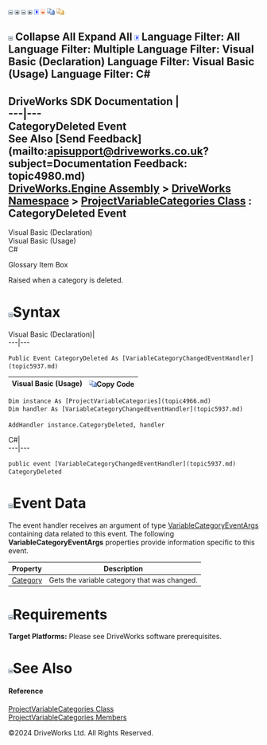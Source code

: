 ![](dotnetimages/collapse.gif) ![](dotnetimages/expand.gif) ![](dotnetimages/collapse.gif) ![](dotnetimages/expand.gif) ![](dotnetimages/drpdown.gif) ![](dotnetimages/drpdown_orange.gif) ![](dotnetimages/copycode.gif) ![](dotnetimages/copycodeHighlight.gif)

![](dotnetimages/collapse.gif) Collapse All Expand All ![](dotnetimages/drpdown.gif) Language Filter: All  Language Filter: Multiple  Language Filter: Visual Basic (Declaration) Language Filter: Visual Basic (Usage) Language Filter: C#  
---  
DriveWorks SDK Documentation  |   
---|---  
CategoryDeleted Event   
See Also [Send Feedback](mailto:apisupport@driveworks.co.uk?subject=Documentation Feedback: topic4980.md)  
[DriveWorks.Engine Assembly](topic2156.md) > [DriveWorks Namespace](topic2159.md) > [ProjectVariableCategories Class](topic4966.md) : CategoryDeleted Event  
---  
  
Visual Basic (Declaration)    
Visual Basic (Usage)    
C# 

Glossary Item Box

Raised when a category is deleted. 

# ![](dotnetimages/collapse.gif)Syntax

Visual Basic (Declaration)|   
---|---  
      
    
    Public Event CategoryDeleted As [VariableCategoryChangedEventHandler](topic5937.md)  
  
Visual Basic (Usage)| ![](dotnetimages/copycode.gif)Copy Code  
---|---  
      
    
    Dim instance As [ProjectVariableCategories](topic4966.md)
    Dim handler As [VariableCategoryChangedEventHandler](topic5937.md)
     
    AddHandler instance.CategoryDeleted, handler  
  
C#|   
---|---  
      
    
    public event [VariableCategoryChangedEventHandler](topic5937.md) CategoryDeleted  
  
# ![](dotnetimages/collapse.gif)Event Data

The event handler receives an argument of type [VariableCategoryEventArgs](topic5851.md) containing data related to this event. The following **VariableCategoryEventArgs** properties provide information specific to this event.

Property| Description  
---|---  
[Category](topic5861.md)| Gets the variable category that was changed.   
  
# ![](dotnetimages/collapse.gif)Requirements

**Target Platforms:** Please see DriveWorks software prerequisites.

# ![](dotnetimages/collapse.gif)See Also

#### Reference

[ProjectVariableCategories Class](topic4966.md)   
[ProjectVariableCategories Members](topic4967.md)

©2024 DriveWorks Ltd. All Rights Reserved.
